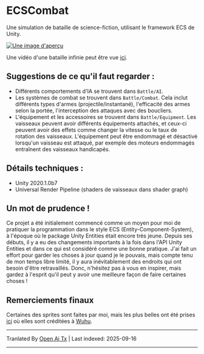 # ECSCombat

Une simulation de bataille de science-fiction, utilisant le framework ECS de Unity.

[![Une image d'aperçu](https://img.youtube.com/vi/S2RJfbJly_A/0.jpg)](https://www.youtube.com/watch?v=S2RJfbJly_A)

Une vidéo d'une bataille infinie peut être vue [ici](https://www.youtube.com/watch?v=S2RJfbJly_A).

## Suggestions de ce qu'il faut regarder :

* Différents comportements d'IA se trouvent dans `Battle/AI`.
* Les systèmes de combat se trouvent dans `Battle/Combat`. Cela inclut différents types d'armes (projectile/instantané), l'efficacité des armes selon la portée, l'interception des attaques avec des boucliers.
* L'équipement et les accessoires se trouvent dans `Battle/Equipment`. Les vaisseaux peuvent avoir différents équipements attachés, et ceux-ci peuvent avoir des effets comme changer la vitesse ou le taux de rotation des vaisseaux. L'équipement peut être endommagé et désactivé lorsqu'un vaisseau est attaqué, par exemple des moteurs endommagés entraînent des vaisseaux handicapés.

## Détails techniques :

* Unity 2020.1.0b7
* Universal Render Pipeline (shaders de vaisseaux dans shader graph)

## Un mot de prudence !

Ce projet a été initialement commencé comme un moyen pour moi de pratiquer la programmation dans le style ECS (Entity-Component-System), à l'époque où le package Unity Entities était encore très jeune.
Depuis ses débuts, il y a eu des changements importants à la fois dans l'API Unity Entities et dans ce qui est considéré comme une bonne pratique.
J'ai fait un effort pour garder les choses à jour quand je le pouvais, mais compte tenu de mon temps libre limité, il y aura inévitablement des endroits qui ont besoin d'être retravaillés.
Donc, n'hésitez pas à vous en inspirer, mais gardez à l'esprit qu'il peut y avoir une meilleure façon de faire certaines choses !

## Remerciements finaux

Certaines des sprites sont faites par moi, mais les plus belles ont été prises [ici](https://opengameart.org/content/spaceships-1) où elles sont créditées à [Wuhu](https://opengameart.org/users/wuhu).


---

Tranlated By [Open Ai Tx](https://github.com/OpenAiTx/OpenAiTx) | Last indexed: 2025-09-16

---